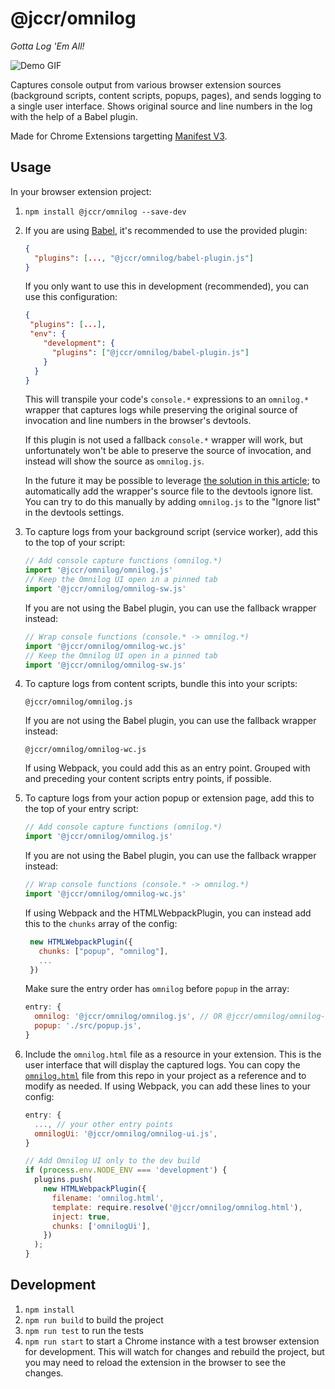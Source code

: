 # @jccr/omnilog

_Gotta Log 'Em All!_

![Demo GIF](https://user-images.githubusercontent.com/5132652/192894060-551b4f0f-4a68-48d7-8c39-29d126c19581.gif)

Captures console output from various browser extension sources (background scripts, content scripts, popups, pages), and sends logging to a single user interface. Shows original source and line numbers in the log with the help of a Babel plugin.

Made for Chrome Extensions targetting [Manifest V3](https://developer.chrome.com/docs/extensions/mv3/intro/).

## Usage

In your browser extension project:

1. `npm install @jccr/omnilog --save-dev`
2. If you are using [Babel](https://babeljs.io/docs/en/usage), it's recommended to use the provided plugin:

   ```json
   {
     "plugins": [..., "@jccr/omnilog/babel-plugin.js"]
   }
   ```

   If you only want to use this in development (recommended), you can use this configuration:

   ```json
   {
    "plugins": [...],
    "env": {
       "development": {
         "plugins": ["@jccr/omnilog/babel-plugin.js"]
       }
     }
   }
   ```

   This will transpile your code's `console.*` expressions to an `omnilog.*` wrapper that captures logs while preserving the original source of invocation and line numbers in the browser's devtools.

   If this plugin is not used a fallback `console.*` wrapper will work, but unfortunately won't be able to preserve the source of invocation, and instead will show the source as `omnilog.js`.

   In the future it may be possible to leverage [the solution in this article](https://developer.chrome.com/blog/devtools-better-angular-debugging/#ignore-listing-code); to automatically add the wrapper's source file to the devtools ignore list. You can try to do this manually by adding `omnilog.js` to the "Ignore list" in the devtools settings.

3. To capture logs from your background script (service worker), add this to the top of your script:

   ```js
   // Add console capture functions (omnilog.*)
   import '@jccr/omnilog/omnilog.js'
   // Keep the Omnilog UI open in a pinned tab
   import '@jccr/omnilog/omnilog-sw.js'
   ```

   If you are not using the Babel plugin, you can use the fallback wrapper instead:

   ```js
   // Wrap console functions (console.* -> omnilog.*)
   import '@jccr/omnilog/omnilog-wc.js'
   // Keep the Omnilog UI open in a pinned tab
   import '@jccr/omnilog/omnilog-sw.js'
   ```

4. To capture logs from content scripts, bundle this into your scripts:

   ```
   @jccr/omnilog/omnilog.js
   ```

   If you are not using the Babel plugin, you can use the fallback wrapper instead:

   ```
   @jccr/omnilog/omnilog-wc.js
   ```

   If using Webpack, you could add this as an entry point. Grouped with and preceding your content scripts entry points, if possible.

5. To capture logs from your action popup or extension page, add this to the top of your entry script:

   ```js
   // Add console capture functions (omnilog.*)
   import '@jccr/omnilog/omnilog.js'
   ```

   If you are not using the Babel plugin, you can use the fallback wrapper instead:

   ```js
   // Wrap console functions (console.* -> omnilog.*)
   import '@jccr/omnilog/omnilog-wc.js'
   ```

   If using Webpack and the HTMLWebpackPlugin, you can instead add this to the `chunks` array of the config:

   ```js
    new HTMLWebpackPlugin({
      chunks: ["popup", "omnilog"],
      ...
    })
   ```

   Make sure the entry order has `omnilog` before `popup` in the array:

   ```js
   entry: {
     omnilog: '@jccr/omnilog/omnilog.js', // OR @jccr/omnilog/omnilog-wc.js without the Babel plugin
     popup: './src/popup.js',
   }
   ```

6. Include the `omnilog.html` file as a resource in your extension. This is the user interface that will display the captured logs. You can copy the [`omnilog.html`](omnilog.html) file from this repo in your project as a reference and to modify as needed.
   If using Webpack, you can add these lines to your config:

   ```js
   entry: {
     ..., // your other entry points
     omnilogUi: '@jccr/omnilog/omnilog-ui.js',
   }

   // Add Omnilog UI only to the dev build
   if (process.env.NODE_ENV === 'development') {
     plugins.push(
       new HTMLWebpackPlugin({
         filename: 'omnilog.html',
         template: require.resolve('@jccr/omnilog/omnilog.html'),
         inject: true,
         chunks: ['omnilogUi'],
       })
     );
   }
   ```

## Development

1. `npm install`
2. `npm run build` to build the project
3. `npm run test` to run the tests
4. `npm run start` to start a Chrome instance with a test browser extension for development. This will watch for changes and rebuild the project, but you may need to reload the extension in the browser to see the changes.
